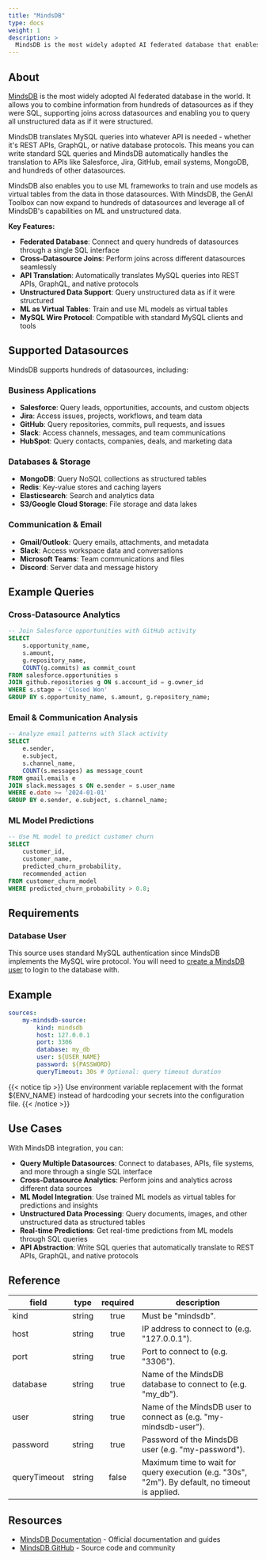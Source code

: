 ```yaml
---
title: "MindsDB"
type: docs
weight: 1
description: >
  MindsDB is the most widely adopted AI federated database that enables SQL queries across hundreds of datasources and ML models.
---
```


## About

[MindsDB][mindsdb-docs] is the most widely adopted AI federated database in the world. It allows you to combine information from hundreds of datasources as if they were SQL, supporting joins across datasources and enabling you to query all unstructured data as if it were structured.

MindsDB translates MySQL queries into whatever API is needed - whether it's REST APIs, GraphQL, or native database protocols. This means you can write standard SQL queries and MindsDB automatically handles the translation to APIs like Salesforce, Jira, GitHub, email systems, MongoDB, and hundreds of other datasources.

MindsDB also enables you to use ML frameworks to train and use models as virtual tables from the data in those datasources. With MindsDB, the GenAI Toolbox can now expand to hundreds of datasources and leverage all of MindsDB's capabilities on ML and unstructured data.

**Key Features:**
- **Federated Database**: Connect and query hundreds of datasources through a single SQL interface
- **Cross-Datasource Joins**: Perform joins across different datasources seamlessly
- **API Translation**: Automatically translates MySQL queries into REST APIs, GraphQL, and native protocols
- **Unstructured Data Support**: Query unstructured data as if it were structured
- **ML as Virtual Tables**: Train and use ML models as virtual tables
- **MySQL Wire Protocol**: Compatible with standard MySQL clients and tools

[mindsdb-docs]: https://docs.mindsdb.com/
[mindsdb-github]: https://github.com/mindsdb/mindsdb

## Supported Datasources

MindsDB supports hundreds of datasources, including:

### **Business Applications**
- **Salesforce**: Query leads, opportunities, accounts, and custom objects
- **Jira**: Access issues, projects, workflows, and team data
- **GitHub**: Query repositories, commits, pull requests, and issues
- **Slack**: Access channels, messages, and team communications
- **HubSpot**: Query contacts, companies, deals, and marketing data

### **Databases & Storage**
- **MongoDB**: Query NoSQL collections as structured tables
- **Redis**: Key-value stores and caching layers
- **Elasticsearch**: Search and analytics data
- **S3/Google Cloud Storage**: File storage and data lakes

### **Communication & Email**
- **Gmail/Outlook**: Query emails, attachments, and metadata
- **Slack**: Access workspace data and conversations
- **Microsoft Teams**: Team communications and files
- **Discord**: Server data and message history



## Example Queries

### Cross-Datasource Analytics
```sql
-- Join Salesforce opportunities with GitHub activity
SELECT 
    s.opportunity_name,
    s.amount,
    g.repository_name,
    COUNT(g.commits) as commit_count
FROM salesforce.opportunities s
JOIN github.repositories g ON s.account_id = g.owner_id
WHERE s.stage = 'Closed Won'
GROUP BY s.opportunity_name, s.amount, g.repository_name;
```

### Email & Communication Analysis
```sql
-- Analyze email patterns with Slack activity
SELECT 
    e.sender,
    e.subject,
    s.channel_name,
    COUNT(s.messages) as message_count
FROM gmail.emails e
JOIN slack.messages s ON e.sender = s.user_name
WHERE e.date >= '2024-01-01'
GROUP BY e.sender, e.subject, s.channel_name;
```

### ML Model Predictions
```sql
-- Use ML model to predict customer churn
SELECT 
    customer_id,
    customer_name,
    predicted_churn_probability,
    recommended_action
FROM customer_churn_model
WHERE predicted_churn_probability > 0.8;
```

## Requirements

### Database User

This source uses standard MySQL authentication since MindsDB implements the MySQL wire protocol. You will need to [create a MindsDB user][mindsdb-users] to login to the database with.

[mindsdb-users]: https://docs.mindsdb.com/
## Example

```yaml
sources:
    my-mindsdb-source:
        kind: mindsdb
        host: 127.0.0.1
        port: 3306
        database: my_db
        user: ${USER_NAME}
        password: ${PASSWORD}
        queryTimeout: 30s # Optional: query timeout duration
```

{{< notice tip >}}
Use environment variable replacement with the format ${ENV_NAME}
instead of hardcoding your secrets into the configuration file.
{{< /notice >}}

## Use Cases

With MindsDB integration, you can:

- **Query Multiple Datasources**: Connect to databases, APIs, file systems, and more through a single SQL interface
- **Cross-Datasource Analytics**: Perform joins and analytics across different data sources
- **ML Model Integration**: Use trained ML models as virtual tables for predictions and insights
- **Unstructured Data Processing**: Query documents, images, and other unstructured data as structured tables
- **Real-time Predictions**: Get real-time predictions from ML models through SQL queries
- **API Abstraction**: Write SQL queries that automatically translate to REST APIs, GraphQL, and native protocols

## Reference

| **field**    | **type** | **required** | **description**                                                                                 |
| ------------ | :------: | :----------: | ----------------------------------------------------------------------------------------------- |
| kind         |  string  |     true     | Must be "mindsdb".                                                                              |
| host         |  string  |     true     | IP address to connect to (e.g. "127.0.0.1").                                                    |
| port         |  string  |     true     | Port to connect to (e.g. "3306").                                                               |
| database     |  string  |     true     | Name of the MindsDB database to connect to (e.g. "my_db").                                      |
| user         |  string  |     true     | Name of the MindsDB user to connect as (e.g. "my-mindsdb-user").                                |
| password     |  string  |     true     | Password of the MindsDB user (e.g. "my-password").                                              |
| queryTimeout |  string  |    false     | Maximum time to wait for query execution (e.g. "30s", "2m"). By default, no timeout is applied. |

## Resources

- [MindsDB Documentation][mindsdb-docs] - Official documentation and guides
- [MindsDB GitHub][mindsdb-github] - Source code and community 